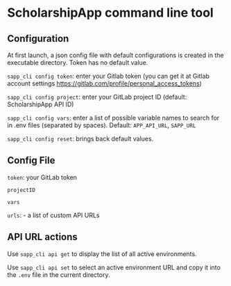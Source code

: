 # ScholarshipApp command line tool

## Configuration

At first launch, a json config file with default configurations is created in the executable directory. Token has no default value.

`sapp_cli config token`: enter your Gitlab token (you can get it at Gitlab account settings https://gitlab.com/profile/personal_access_tokens)

`sapp_cli config project`: enter your GitLab project ID (default: ScholarshipApp API ID)

`sapp_cli config vars`: enter a list of possible variable names to search for in .env files (separated by spaces). Default: `APP_API_URL`, `SAPP_URL`

`sapp_cli config reset`: brings back default values.

## Config File

`token`: your GitLab token

`projectID`

`vars`

`urls`: - a list of custom API URLs

## API URL actions

Use `sapp_cli api get` to display the list of all active environments.

Use `sapp_cli api set` to select an active environment URL and copy it into the `.env` file in the current directory.
